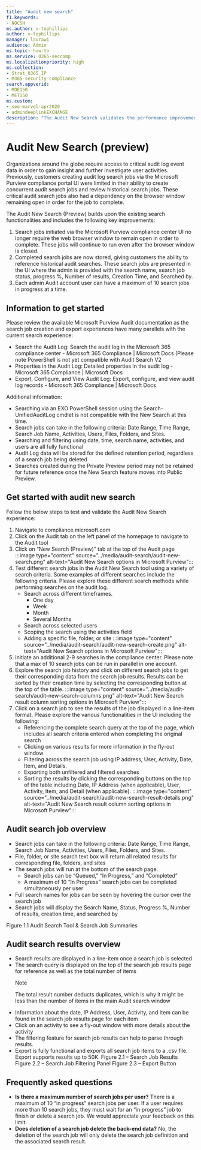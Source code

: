 ```yaml
---
title: "Audit new search"
f1.keywords:
- NOCSH
ms.author: v-tophillips
author: v-tophillips
manager: laurawi
audience: Admin
ms.topic: how-to
ms.service: O365-seccomp
ms.localizationpriority: high
ms.collection:
- Strat_O365_IP
- M365-security-compliance
search.appverid:
- MOE150
- MET150
ms.custom: 
- seo-marvel-apr2020
- admindeeplinkEXCHANGE
description: "The Audit New Search validates the performance improvements, completeness, and consistency of results."
---
```


# Audit New Search (preview)

Organizations around the globe require access to critical audit log event data in order to gain insight and further investigate user activities. Previously, customers creating audit log search jobs via the Microsoft Purview compliance portal UI were limited in their ability to create concurrent audit search jobs and review historical search jobs. These critical audit search jobs also had a dependency on the browser window remaining open in order for the job to complete.

The Audit New Search (Preview) builds upon the existing search functionalities and includes the following key improvements:

1. Search jobs initiated via the Microsoft Purview compliance center UI no longer require the web browser window to remain open in order to complete. These jobs will continue to run even after the browser window is closed.
1. Completed search jobs are now stored, giving customers the ability to reference historical audit searches. These search jobs are presented in the UI where the admin is provided with the search name, search job status, progress %, Number of results, Creation Time, and Searched by.
1. Each admin Audit account user can have a maximum of 10 search jobs in progress at a time.

## Information to get started

Please review the available Microsoft Purview Audit documentation as the search job creation and export experiences have many parallels with the current search experience:

- Search the Audit Log: Search the audit log in the Microsoft 365 compliance center - Microsoft 365 Compliance | Microsoft Docs (Please note PowerShell is not yet compatible with Audit Search V2
- Properties in the Audit Log: Detailed properties in the audit log - Microsoft 365 Compliance | Microsoft Docs
- Export, Configure, and View Audit Log: Export, configure, and view audit log records - Microsoft 365 Compliance | Microsoft Docs

Additional information:

- Searching via an EXO PowerShell session using the Search-UnifiedAuditLog cmdlet is not compatible with the New Search at this time. 
- Search jobs can take in the following criteria: Date Range, Time Range, Search Job Name, Activities, Users, Files, Folders, and Sites. 
- Searching and filtering using date, time, search name, activities, and users are all fully functional
- Audit Log data will be stored for the defined retention period, regardless of a search job being deleted
- Searches created during the Private Preview period may not be retained for future reference once the New Search feature moves into Public Preview.

## Get started with audit new search

Follow the below steps to test and validate the Audit New Search experience:

1. Navigate to compliance.microsoft.com
1. Click on the Audit tab on the left panel of the homepage to navigate to the Audit tool
1. Click on “New Search (Preview)” tab at the top of the Audit page
  :::image type="content" source="../media/audit-search/audit-new-search.png" alt-text="Audit New Search options in Microsoft Purview":::
1. Test different search jobs in the Audit New Search tool using a variety of search criteria.
Some examples of different searches include the following criteria. Please explore these different search methods while performing searches on the audit log.
    - Search across different timeframes.
      - One day
      - Week
      - Month
      - Several Months
    - Search across selected users
    - Scoping the search using the activities field
    - Adding a specific file, folder, or site
      :::image type="content" source="../media/audit-search/audit-new-search-create.png" alt-text="Audit New Search options in Microsoft Purview":::
1. Initiate an additional 2-9 searches in the compliance center. Please note that a max of 10 search jobs can be run in parallel in one account.
1. Explore the search job history and click on different search jobs to get their corresponding data from the search job results. Results can be sorted by their creation time by selecting the corresponding button at the top of the table.
      :::image type="content" source="../media/audit-search/audit-new-search-columns.png" alt-text="Audit New Search result column sorting options in Microsoft Purview":::
1. Click on a search job to see the results of the job displayed in a line-item format. Please explore the various functionalities in the UI including the following:
    - Referencing the complete search query at the top of the page, which includes all search criteria entered when completing the original search
    - Clicking on various results for more information in the fly-out window
    - Filtering across the search job using IP address, User, Activity, Date, Item, and Details.
    - Exporting both unfiltered and filtered searches
    - Sorting the results by clicking the corresponding buttons on the top of the table including Date, IP Address (when applicable), User, Activity, Item, and Detail (when applicable).
      :::image type="content" source="../media/audit-search/audit-new-search-result-details.png" alt-text="Audit New Search result column sorting options in Microsoft Purview":::

## Audit search job overview

- Search jobs can take in the following criteria: Date Range, Time Range, Search Job Name, Activities, Users, Files, Folders, and Sites.
- File, folder, or site search text box will return all related results for corresponding file, folders, and sites
- The search jobs will run at the bottom of the search page.
  - Search jobs can be “Queued,” “In Progress,” and “Completed”
  - A maximum of 10 “In Progress” search jobs can be completed simultaneously per user
- Full search names for jobs can be seen by hovering the cursor over the search job
- Search jobs will display the Search Name, Status, Progress %, Number of results, creation time, and searched by

Figure 1.1 Audit Search Tool & Search Job Summaries

## Audit search results overview

- Search results are displayed in a line-item once a search job is selected
- The search query is displayed on the top of the search job results page for reference as well as the total number of items
  > [!NOTE]
  > The total result number deducts duplicates, which is why it might be less than the 
  > number of items in the main Audit search window
- Information about the date, IP Address, User, Activity, and Item can be found in the search job results page for each item
- Click on an activity to see a fly-out window with more details about the activity
- The filtering feature for search job results can help to parse through results.
- Export is fully functional and exports all search job items to a .csv file. Export supports results up to 50K.
Figure 2.1 – Search Job Results
Figure 2.2 – Search Job Filtering Panel
Figure 2.3 – Export Button

## Frequently asked questions

- **Is there a maximum number of search jobs per user?**
  There is a maximum of 10 “in progress” search jobs per user. If a user requires more than 10 search jobs, they must wait for an “in progress” job to
finish or delete a search job. We would appreciate your feedback on this limit.
- **Does deletion of a search job delete the back-end data?**
  No, the deletion of the search job will only delete the search job definition and the associated search result.
